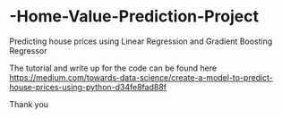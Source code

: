 # -Home-Value-Prediction-Project
Predicting house prices using Linear Regression and Gradient Boosting Regressor

The tutorial and write up for the code can be found here https://medium.com/towards-data-science/create-a-model-to-predict-house-prices-using-python-d34fe8fad88f

Thank you
